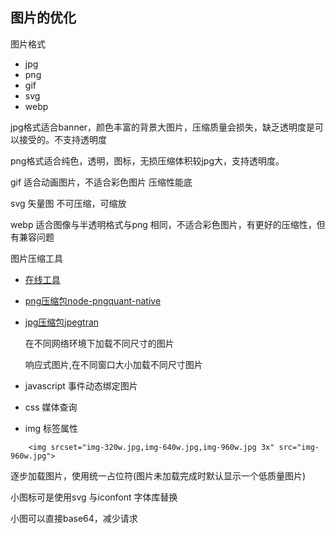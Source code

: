 ## 图片的优化

图片格式

* jpg
* png
* gif
* svg
* webp

jpg格式适合banner，颜色丰富的背景大图片，压缩质量会损失，缺乏透明度是可以接受的。不支持透明度

png格式适合纯色，透明，图标，无损压缩体积较jpg大，支持透明度。

gif 适合动画图片，不适合彩色图片 压缩性能底

svg 矢量图 不可压缩，可缩放

webp 适合图像与半透明格式与png 相同，不适合彩色图片，有更好的压缩性，但有兼容问题


图片压缩工具

* [在线工具]()
* [png压缩包node-pngquant-native]()
* [jpg压缩包jpegtran]()

  在不同网络环境下加载不同尺寸的图片

  响应式图片,在不同窗口大小加载不同尺寸图片

* javascript 事件动态绑定图片
* css 媒体查询
* img 标签属性
```
    <img srcset="img-320w.jpg,img-640w.jpg,img-960w.jpg 3x" src="img-960w.jpg">
```

逐步加载图片，使用统一占位符(图片未加载完成时默认显示一个低质量图片)

  小图标可是使用svg 与iconfont 字体库替换

  小图可以直接base64，减少请求

